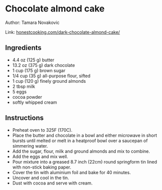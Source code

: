 # Chocolate almond cake
 
Author: Tamara Novakovic

Link: [honestcooking.com/dark-chocolate-almond-cake/](http://honestcooking.com/dark-chocolate-almond-cake/)

## Ingredients
* 4.4 oz (125 g) butter
* 13.2 oz (375 g) dark chocolate
* 1 cup (175 g) brown sugar
* 1/4 cup (35 g) all-purpose flour, sifted
* 1 cup (120 g) finely ground almonds
* 2 tbsp milk
* 5 eggs
* cocoa powder
* softly whipped cream

## Instructions
* Preheat oven to 325F (170C).
* Place the butter and chocolate in a bowl and either microwave in short bursts until melted or melt in a heatproof bowl over a saucepan of simmering water.
* Add the sugar, flour, milk and ground almonds and mix to combine.
* Add the eggs and mix well.
* Pour mixture into a greased 8.7 inch (22cm) round springform tin lined with non-stick baking paper.
* Cover the tin with aluminium foil and bake for 40 minutes.
* Uncover and cool in the tin.
* Dust with cocoa and serve with cream.